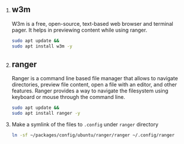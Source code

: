 1. ## **w3m**

   W3m is a free, open-source, text-based web browser and terminal pager. It helps in previewing content while using ranger.

   ```sh
   sudo apt update &&
   sudo apt install w3m -y
   ```

1. ## **ranger**

   Ranger is a command line based file manager that allows to navigate directories, preview file content, open a file with an editor, and other features. Ranger provides a way to navigate the filesystem using keyboard or mouse through the command line.

   ```sh
   sudo apt update &&
   sudo apt install ranger -y
   ```

1. Make a symlink of the files to `.config` under `ranger` directory
   ```sh
   ln -sf ~/packages/config/ubuntu/ranger/ranger ~/.config/ranger
   ```
